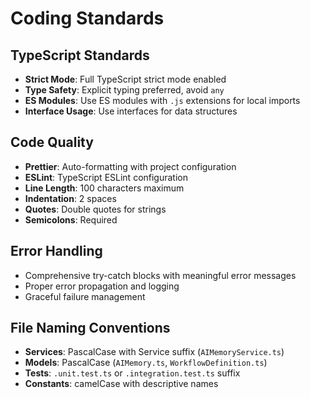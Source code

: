 # Coding Standards

## TypeScript Standards

- **Strict Mode**: Full TypeScript strict mode enabled
- **Type Safety**: Explicit typing preferred, avoid `any`
- **ES Modules**: Use ES modules with `.js` extensions for local imports
- **Interface Usage**: Use interfaces for data structures

## Code Quality

- **Prettier**: Auto-formatting with project configuration
- **ESLint**: TypeScript ESLint configuration
- **Line Length**: 100 characters maximum
- **Indentation**: 2 spaces
- **Quotes**: Double quotes for strings
- **Semicolons**: Required

## Error Handling

- Comprehensive try-catch blocks with meaningful error messages
- Proper error propagation and logging
- Graceful failure management

## File Naming Conventions

- **Services**: PascalCase with Service suffix (`AIMemoryService.ts`)
- **Models**: PascalCase (`AIMemory.ts`, `WorkflowDefinition.ts`)
- **Tests**: `.unit.test.ts` or `.integration.test.ts` suffix
- **Constants**: camelCase with descriptive names
